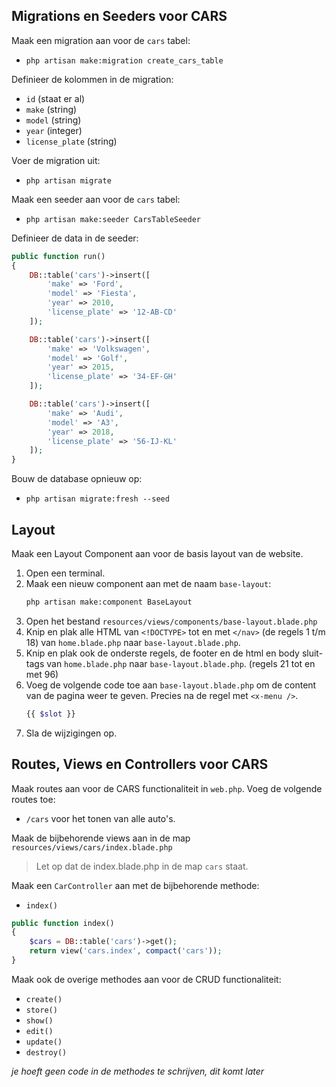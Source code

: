 ## Migrations en Seeders voor CARS

Maak een migration aan voor de `cars` tabel:

- `php artisan make:migration create_cars_table`

Definieer de kolommen in de migration:

- `id` (staat er al)
- `make` (string)
- `model` (string)
- `year` (integer)
- `license_plate` (string)

Voer de migration uit:

- `php artisan migrate`

Maak een seeder aan voor de `cars` tabel:

- `php artisan make:seeder CarsTableSeeder`

Definieer de data in de seeder:

```php
public function run()
{
    DB::table('cars')->insert([
        'make' => 'Ford',
        'model' => 'Fiesta',
        'year' => 2010,
        'license_plate' => '12-AB-CD'
    ]);

    DB::table('cars')->insert([
        'make' => 'Volkswagen',
        'model' => 'Golf',
        'year' => 2015,
        'license_plate' => '34-EF-GH'
    ]);

    DB::table('cars')->insert([
        'make' => 'Audi',
        'model' => 'A3',
        'year' => 2018,
        'license_plate' => '56-IJ-KL'
    ]);
}
```

Bouw de database opnieuw op:

- `php artisan migrate:fresh --seed`

## Layout

Maak een Layout Component aan voor de basis layout van de website.

1. Open een terminal.
2. Maak een nieuw component aan met de naam `base-layout`:
   ```bash
   php artisan make:component BaseLayout
   ```
3. Open het bestand `resources/views/components/base-layout.blade.php`
4. Knip en plak alle HTML van `<!DOCTYPE>` tot en met `</nav>` (de regels 1 t/m 18) van `home.blade.php` naar `base-layout.blade.php`.
5. Knip en plak ook de onderste regels, de footer en de html en body sluit-tags van `home.blade.php` naar `base-layout.blade.php`. (regels 21 tot en met 96)
6. Voeg de volgende code toe aan `base-layout.blade.php` om de content van de pagina weer te geven. Precies na de regel met `<x-menu />`.
   ```php
   {{ $slot }}
   ```
7. Sla de wijzigingen op.

## Routes, Views en Controllers voor CARS

Maak routes aan voor de CARS functionaliteit in `web.php`. Voeg de volgende routes toe:

- `/cars` voor het tonen van alle auto's.

Maak de bijbehorende views aan in de map `resources/views/cars/index.blade.php`

> Let op dat de index.blade.php in de map `cars` staat.

Maak een `CarController` aan met de bijbehorende methode:

- `index()`

```php
public function index()
{
    $cars = DB::table('cars')->get();
    return view('cars.index', compact('cars'));
}
```

Maak ook de overige methodes aan voor de CRUD functionaliteit:

- `create()`
- `store()`
- `show()`
- `edit()`
- `update()`
- `destroy()`

*je hoeft geen code in de methodes te schrijven, dit komt later*






